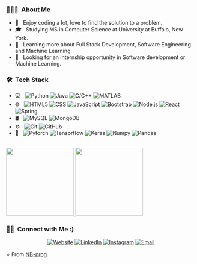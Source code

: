 
<h3> 👨🏻‍💻 &nbsp;About Me </h3>

- 🤔 &nbsp; Enjoy coding a lot, love to find the solution to a problem.
- 🎓 &nbsp; Studying MS in Computer Science at University at Buffalo, New York.
- 🌱 &nbsp; Learning more about Full Stack Development, Software Engineering and Machine Learning.
- 💼 &nbsp; Looking for an internship opportunity in Software development or Machine Learning.

<h3> 🛠 &nbsp;Tech Stack</h3>

- 💻 &nbsp;
  ![Python](https://img.shields.io/badge/-Python-333333?style=flat&logo=python)
  ![Java](https://img.shields.io/badge/-Java-333333?style=flat&logo=Java&logoColor=007396)
  ![C/C++](https://img.shields.io/badge/-C++-333333?style=flat&logo=C%2B%2B&logoColor=00599C)
  ![MATLAB](https://img.shields.io/badge/-R-333333?style=flat&logo=R&logoColor=276DC3)
- 🌐 &nbsp;
  ![HTML5](https://img.shields.io/badge/-HTML5-333333?style=flat&logo=HTML5)
  ![CSS](https://img.shields.io/badge/-CSS-333333?style=flat&logo=CSS3&logoColor=1572B6)
  ![JavaScript](https://img.shields.io/badge/-JavaScript-333333?style=flat&logo=javascript)
  ![Bootstrap](https://img.shields.io/badge/-Bootstrap-333333?style=flat&logo=bootstrap&logoColor=563D7C)
  ![Node.js](https://img.shields.io/badge/-Node.js-333333?style=flat&logo=node.js)
  ![React](https://img.shields.io/badge/-React-333333?style=flat&logo=react)
  ![Spring](https://img.shields.io/badge/-Spring-333333?style=flat&logo=spring)
- 🛢 &nbsp;
  ![MySQL](https://img.shields.io/badge/-MySQL-333333?style=flat&logo=mysql)
  ![MongoDB](https://img.shields.io/badge/-MongoDB-333333?style=flat&logo=mongodb)
- ⚙️ &nbsp;
  ![Git](https://img.shields.io/badge/-Git-333333?style=flat&logo=git)
  ![GitHub](https://img.shields.io/badge/-GitHub-333333?style=flat&logo=github)
- 🔧 &nbsp;
  ![Pytorch](https://img.shields.io/badge/-Pytorch-333333?style=flat&logo=pytorch&logoColor=007ACC)
  ![Tensorflow](https://img.shields.io/badge/-Tensorflow-333333?style=flat&logo=tensorflow)
  ![Keras](https://img.shields.io/badge/-Keras-333333?style=flat&logo=keras&logoColor=2C2255)
  ![Numpy](https://img.shields.io/badge/-Numpy-333333?style=flat&logo=numpy&logoColor=2C2255)
  ![Pandas](https://img.shields.io/badge/-Pandas-333333?style=flat&logo=pandas&logoColor=2C2255)
<br/>

<a href="https://github.com/NB-prog">
  <img height="180em" src="https://github-readme-stats.vercel.app/api?username=NB-prog&theme=buefy&show_icons=true" />
  <img height="180em" src="https://github-readme-stats.vercel.app/api/top-langs/?username=NB-prog&theme=buefy&layout=compact" />
</a>

<br/>

<h3> 🤝🏻 &nbsp;Connect with Me :) </h3>

<p align="center">
<a href="https://nb-prog.github.io/"><img alt="Website" src="https://img.shields.io/badge/Website-NB-prog-blue?style=flat-square&logo=google-chrome"></a>
<a href="https://www.linkedin.com/in/nihal-balivada-b6722215b"><img alt="LinkedIn" src="https://img.shields.io/badge/LinkedIn-Nihal Balivada-blue?style=flat-square&logo=linkedin"></a>
<a href="https://www.instagram.com/nihalb.01/"><img alt="Instagram" src="https://img.shields.io/badge/Instagram-nihalb.01-blue?style=flat-square&logo=instagram"></a>
<a href="mailto:nihalbal@buffalo.edu"><img alt="Email" src="https://img.shields.io/badge/Email-nihalbal@buffalo.edu-blue?style=flat-square&logo=gmail"></a>
</p>

⭐️ From [NB-prog](https://github.com/NB-prog)
